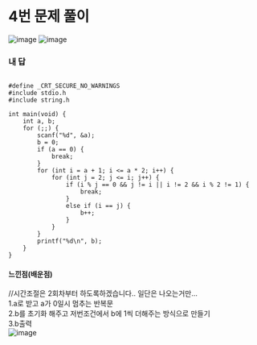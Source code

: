 # 4번 문제 풀이
![image](https://user-images.githubusercontent.com/81015704/120184309-c813ab00-c24b-11eb-9235-0f20b881a068.png)
![image](https://user-images.githubusercontent.com/81015704/120184329-cf3ab900-c24b-11eb-913a-e4d3c01d58d7.png)

### 내 답
<pre><code>
#define _CRT_SECURE_NO_WARNINGS
#include stdio.h
#include string.h

int main(void) {
	int a, b;
	for (;;) {
		scanf("%d", &a);
		b = 0;
		if (a == 0) {
			break;
		}
		for (int i = a + 1; i <= a * 2; i++) {
			for (int j = 2; j <= i; j++) {
				if (i % j == 0 && j != i || i != 2 && i % 2 != 1) {
					break;
				}
				else if (i == j) {
					b++;
				}
			}
		}
		printf("%d\n", b);
	}
}
</code></pre>


#### 느낀점(배운점)
//시간조절은 2회차부터 하도록하겠습니다.. 일단은 나오는거만...<br>
1.a로 받고 a가 0일시 멈추는 반복문<br>
2.b를 초기화 해주고 저번조건에서 b에 1씩 더해주는 방식으로 만들기<br>
3.b출력<br>
![image](https://user-images.githubusercontent.com/81015704/120184101-8c78e100-c24b-11eb-8cae-6113e28e8538.png)
